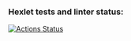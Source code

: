 ### Hexlet tests and linter status:
[![Actions Status](https://github.com/mitimih/js-starter-project-44/workflows/hexlet-check/badge.svg)](https://github.com/mitimih/js-starter-project-44/actions)